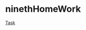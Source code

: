 # ninethHomeWork

[Task](https://netology.ru/profile/program/jdcp-java-6/lessons/232131/lesson_items/1231250)
